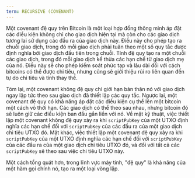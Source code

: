 ```yaml
---
term: RECURSIVE (COVENANT)
---
```


Một covenant đệ quy trên Bitcoin là một loại hợp đồng thông minh áp đặt các điều kiện không chỉ cho giao dịch hiện tại mà còn cho các giao dịch tương lai sử dụng các đầu ra của giao dịch này. Điều này cho phép tạo ra chuỗi giao dịch, trong đó mỗi giao dịch phải tuân theo một số quy tắc được định nghĩa bởi giao dịch đầu tiên trong chuỗi. Tính đệ quy tạo ra một chuỗi các giao dịch, trong đó mỗi giao dịch kế thừa các hạn chế từ giao dịch mẹ của nó. Điều này sẽ cho phép kiểm soát phức tạp và lâu dài đối với cách bitcoins có thể được chi tiêu, nhưng cũng sẽ giới thiệu rủi ro liên quan đến tự do chi tiêu và tính thay thế.

Tóm lại, một covenant không đệ quy chỉ giới hạn bản thân nó với giao dịch ngay lập tức theo sau giao dịch đã thiết lập các quy tắc. Ngược lại, một covenant đệ quy có khả năng áp đặt các điều kiện cụ thể lên một bitcoin một cách vô thời hạn. Các giao dịch có thể theo sau nhau, nhưng bitcoin đó sẽ luôn giữ các điều kiện ban đầu gắn liền với nó. Về mặt kỹ thuật, việc thiết lập một covenant không đệ quy xảy ra khi `scriptPubKey` của một UTXO định nghĩa các hạn chế đối với `scriptPubKey` của các đầu ra của một giao dịch chi tiêu UTXO đó. Mặt khác, việc thiết lập một covenant đệ quy xảy ra khi `scriptPubKey` của một UTXO định nghĩa các hạn chế đối với `scriptPubKey` của các đầu ra của một giao dịch chi tiêu UTXO đó, và đối với tất cả các `scriptPubKey` sẽ theo sau việc chi tiêu UTXO này.

Một cách tổng quát hơn, trong lĩnh vực máy tính, "đệ quy" là khả năng của một hàm gọi chính nó, tạo ra một loại vòng lặp.